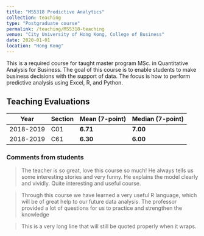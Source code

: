 ```yaml
---
title: "MS5318 Predictive Analytics"
collection: teaching
type: "Postgraduate course"
permalink: /teaching/MS5318-teaching
venue: "City University of Hong Kong, College of Business"
date: 2020-01-01
location: "Hong Kong"
---
```


This is a required course for taught master program MSc. in Quantitative Analysis for Business. The goal of this course is to enable students to make business decisions with the support of data. The focus is how to perform predictive analysis using Excel, R, and Python.

## Teaching Evaluations


Year | Section | Mean (7-point) | Median (7-point)
--- | --- | --- | ---
2018-2019 | C01 | **6.71** | **7.00**
2018-2019 | C61 | **6.30** | **6.00**

### Comments from students
> The teacher is so great, love this course so much! He always tells us some interesting stories and very funny. He explains the model clearly and vividly. Quite interesting and useful course.

> Through this course we have learned a very useful R language, which will be of great help to our future data analysis. The professor provided a lot of questions for us to practice and strengthen the knowledge

> This is a very long line that will still be quoted properly when it wraps.
